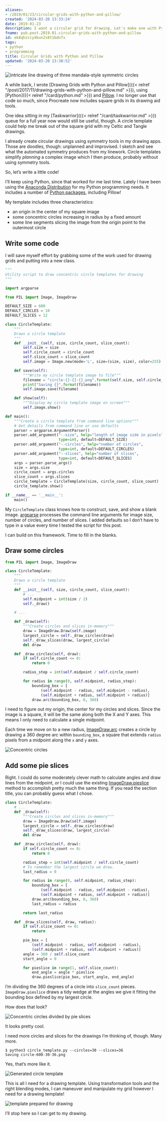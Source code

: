 ```yaml
---
aliases:
- /2019/01/23/circular-grids-with-python-and-pillow/
created: '2024-03-20 13:33:24'
date: 2019-01-23
description: I want a circular grid for drawing. Let's make one with Python!
fname: pub.post.2019.01.circular-grids-with-python-and-pillow
id: ek8qhzccy4bun2s8t1bdnfx
tags:
- python
- programming
title: Circular Grids with Python and Pillow
updated: '2024-03-20 13:38:52'
---
```


![intricate line drawing of three mandala-style symmetric circles](assets/img/2019/cover-2019-01-23.png)

A while back, I wrote [Drawing Grids with Python and Pillow]({{< relref "/post/2017/11/drawing-grids-with-python-and-pillow.md" >}}), using [Python]({{< relref "/card/python.md" >}}) and [Pillow](https://python-pillow.org/). I no longer use that code so much, since Procreate now includes square grids in its drawing aid tools.

One idea sitting in my [Taskwarrior]({{< relref "/card/taskwarrior.md" >}}) queue for a full year now would still be useful, though. A circle template could help me break out of the square grid with my Celtic and Tangle drawings.

I already create circular drawings using symmetry tools in my drawing apps. Those are doodles, though: unplanned and improvised. I sketch and see what the automated symmetry produces from my linework. Circle templates simplify *planning* a complex image which I then produce, probably without using symmetry tools.

So, let’s write a little code!

I’ll keep using Python, since that worked for me last time. Lately I have been using the [Anaconda Distribution](https://www.anaconda.com/download/) for my Python programming needs. It includes a number of [Python packages](https://docs.anaconda.com/anaconda/packages/py3.7_linux-64/), including Pillow!

My template includes three characteristics:

- an origin in the center of my square image
- some concentric circles increasing in radius by a fixed amount
- some line segments slicing the image from the origin point to the outermost circle

## Write some code

I will save myself effort by grabbing some of the work used for drawing grids and putting into a new class.

``` python
"""
Utility script to draw concentric circle templates for drawing
"""

import argparse

from PIL import Image, ImageDraw

DEFAULT_SIZE = 600
DEFAULT_CIRCLES = 10
DEFAULT_SLICES = 12

class CircleTemplate:
    """
    Draws a circle template
    """
    def __init__(self, size, circle_count, slice_count):
        self.size = size
        self.circle_count = circle_count
        self.slice_count = slice_count
        self.image = Image.new(mode='L', size=(size, size), color=255)

    def save(self):
        """Write my circle template image to file"""
        filename = "circle-{}-{}-{}.png".format(self.size, self.circle_count, self.slice_count)
        print("Saving {}".format(filename))
        self.image.save(filename)

    def show(self):
        """Display my circle template image on screen"""
        self.image.show()

def main():
    """Create a circle template from command line options"""
    # Get details from command line or use defaults
    parser = argparse.ArgumentParser()
    parser.add_argument("--size", help="length of image side in pixels",
                        type=int, default=DEFAULT_SIZE)
    parser.add_argument("--circles", help="number of circles",
                        type=int, default=DEFAULT_CIRCLES)
    parser.add_argument("--slices", help="number of slices",
                        type=int, default=DEFAULT_SLICES)
    args = parser.parse_args()
    size = args.size
    circle_count = args.circles
    slice_count = args.slices
    circle_template = CircleTemplate(size, circle_count, slice_count)
    circle_template.show()

if __name__ == '__main__':
    main()
```

My `CircleTemplate` class knows how to construct, save, and show a blank image. [argparse](https://docs.python.org/3/library/argparse.html) processes the command line arguments for image size, number of circles, and number of slices. I added defaults so I don’t have to type in a value every time I tested the script for this post.

I can build on this framework. Time to fill in the blanks.

## Draw some circles

``` python
from PIL import Image, ImageDraw

class CircleTemplate:
    """
    Draws a circle template
    """
    def __init__(self, size, circle_count, slice_count):
        # ...
        self.midpoint = int(size / 2)
        self._draw()

    # ...

    def _draw(self):
        """Create circles and slices in-memory"""
        draw = ImageDraw.Draw(self.image)
        largest_circle = self._draw_circles(draw)
        self._draw_slices(draw, largest_circle)
        del draw

    def _draw_circles(self, draw):
        if self.circle_count <= 0:
            return 0

        radius_step = int(self.midpoint / self.circle_count)

        for radius in range(0, self.midpoint, radius_step):
            bounding_box = [
                (self.midpoint - radius, self.midpoint - radius),
                (self.midpoint + radius, self.midpoint + radius)]
            draw.arc(bounding_box, 0, 360)
```

I need to figure out my origin, the center for my circles and slices. Since the image is a square, it will be the same along both the X and Y axes. This means I only need to calculate a single midpoint.

Each time we move on to a new radius, [ImageDraw.arc](https://pillow.readthedocs.io/en/stable/reference/ImageDraw.html#PIL.ImageDraw.PIL.ImageDraw.ImageDraw.arc) creates a circle by drawing a 360 degree arc within `bounding_box`, a square that extends `radius` pixels from a midpoint along the `x` and `y` axes.

![Concentric circles](assets/img/2019/circle-600-10-0.png)

## Add some pie slices

Right. I could do some moderately clever math to calculate angles and draw lines from the midpoint, *or* I could use the existing [ImageDraw.pieslice](https://pillow.readthedocs.io/en/stable/reference/ImageDraw.html#PIL.ImageDraw.PIL.ImageDraw.ImageDraw.pieslice) method to accomplish pretty much the same thing. If you read the section title, you can probably guess what I chose.

``` python
class CircleTemplate:
    # ...
    def _draw(self):
        """Create circles and slices in-memory"""
        draw = ImageDraw.Draw(self.image)
        largest_circle = self._draw_circles(draw)
        self._draw_slices(draw, largest_circle)
        del draw

    def _draw_circles(self, draw):
        if self.circle_count <= 0:
            return 0

        radius_step = int(self.midpoint / self.circle_count)
        # To remember the largest circle we drew.
        last_radius = 0

        for radius in range(0, self.midpoint, radius_step):
            bounding_box = [
                (self.midpoint - radius, self.midpoint - radius),
                (self.midpoint + radius, self.midpoint + radius)]
            draw.arc(bounding_box, 0, 360)
            last_radius = radius

        return last_radius

    def _draw_slices(self, draw, radius):
        if self.slice_count <= 0:
            return

        pie_box = [
            (self.midpoint - radius, self.midpoint - radius),
            (self.midpoint + radius, self.midpoint + radius)]
        angle = 360 / self.slice_count
        start_angle = 0

        for pieslice in range(1, self.slice_count):
            end_angle = angle * pieslice
            draw.pieslice(pie_box, start_angle, end_angle)
```

I’m dividing the 360 degrees of a circle into `slice_count` pieces. `ImageDraw.pieslice` draws a tidy wedge at the angles we give it fitting the bounding box defined by my largest circle.

How does that look?

![Concentric circles divided by pie slices](assets/img/2019/circle-600-10-12.png)

It looks pretty cool.

I need more circles and slices for the drawings I’m thinking of, though. Many more.

``` console
$ python3 circle_template.py --circles=30 --slices=36
Saving circle-600-30-36.png
```

Yes, that’s more like it.

![Generated circle template](assets/img/2019/circle-600-30-36.png)

This is all I need for a drawing template. Using transformation tools and the right blending modes, I can maneuver and manipulate my grid however I need for a drawing template\!

![template prepared for drawing](assets/img/2019/three-circle-template.png)

I’ll stop here so I can get to my drawing.